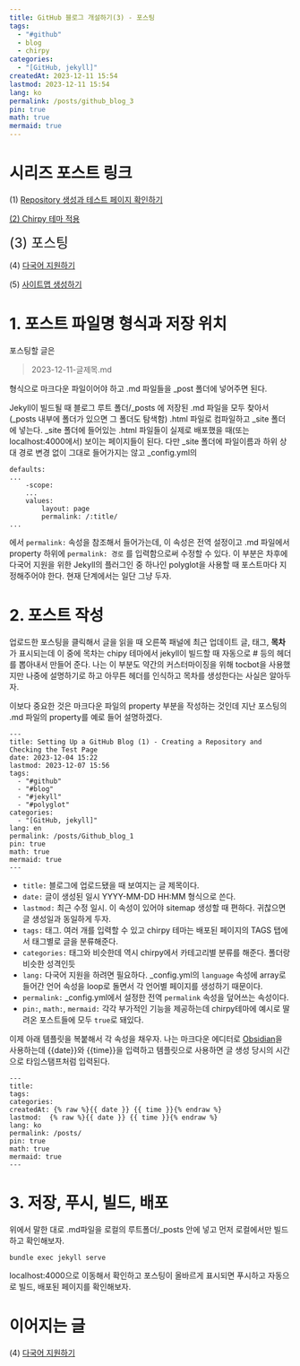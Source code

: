 ```yaml
---
title: GitHub 블로그 개설하기(3) - 포스팅
tags:
  - "#github"
  - blog
  - chirpy
categories:
  - "[GitHub, jekyll]"
createdAt: 2023-12-11 15:54
lastmod: 2023-12-11 15:54
lang: ko
permalink: /posts/github_blog_3
pin: true
math: true
mermaid: true
---
```

# 시리즈 포스트 링크
(1) [Repository 생성과 테스트 페이지 확인하기](https://hionpu.com/posts/github_blog_1) 

[(2) Chirpy 테마 적용](https://hionpu.com/posts/github_blog_2)

<font size = "5">(3) 포스팅</font >

(4) [다국어 지원하기](https://hionpu.com/posts/github_blog_4) 

(5) [사이트맵 생성하기](https://hionpu.com/posts/github_blog_5) 

# 1. 포스트 파일명 형식과 저장 위치
포스팅할 글은

> 2023-12-11-글제목.md

형식으로 마크다운 파일이어야 하고 .md 파일들을 \_post 폴더에 넣어주면 된다.

Jekyll이 빌드될 때 블로그 루트 폴더/\_posts 에 저장된 .md 파일을 모두 찾아서(\_posts 내부에 폴더가 있으면 그 폴더도 탐색함) .html 파일로 컴파일하고 \_site 폴더에 넣는다. \_site 폴더에 들어있는 .html 파일들이 실제로 배포했을 때(또는 localhost:4000에서) 보이는 페이지들이 된다. 다만 \_site 폴더에 파일이름과 하위 상대 경로 변경 없이 그대로 들어가지는 않고 \_config.yml의
```shell
defaults:
...
	-scope:
	...
	values:
		layout: page
		permalink: /:title/
...
```
에서 `permalink:` 속성을 참조해서 들어가는데, 이 속성은 전역 설정이고 .md 파일에서 property 하위에 `permalink: 경로` 를 입력함으로써 수정할 수 있다. 이 부분은 차후에 다국어 지원을 위한 Jekyll의 플러그인 중 하나인 polyglot을 사용할 때 포스트마다 지정해주어야 한다. 현재 단계에서는 일단 그냥 두자.

# 2. 포스트 작성
업로드한 포스팅을 클릭해서 글을 읽을 때 오른쪽 패널에 최근 업데이트 글, 태그, **목차**가 표시되는데 이 중에 목차는 chipy 테마에서 jekyll이 빌드할 때 자동으로 \# 등의 헤더를 뽑아내서 만들어 준다. 나는 이 부분도 약간의 커스터마이징을 위해 tocbot을 사용했지만 나중에 설명하기로 하고 아무튼 헤더를 인식하고 목차를 생성한다는 사실은 알아두자.

이보다 중요한 것은 마크다운 파일의 property 부분을 작성하는 것인데 지난 포스팅의 .md 파일의 property를 예로 들어 설명하겠다.

```shell
---
title: Setting Up a GitHub Blog (1) - Creating a Repository and Checking the Test Page
date: 2023-12-04 15:22
lastmod: 2023-12-07 15:56
tags:
  - "#github"
  - "#blog"
  - "#jekyll"
  - "#polyglot"
categories:
  - "[GitHub, jekyll]"
lang: en
permalink: /posts/Github_blog_1
pin: true
math: true
mermaid: true
---
```

- `title:` 블로그에 업로드됐을 때 보여지는 글 제목이다.
- `date:` 글이 생성된 일시 YYYY-MM-DD HH:MM 형식으로 쓴다.
- `lastmod:` 최근 수정 일시. 이 속성이 있어야 sitemap 생성할 때 편하다. 귀찮으면 글 생성일과 동일하게 두자.
- `tags:` 태그. 여러 개를 입력할 수 있고 chirpy 테마는 배포된 페이지의 TAGS 탭에서 태그별로 글을 분류해준다.
- `categories:` 태그와 비슷한데 역시 chirpy에서 카테고리별 분류를 해준다. 폴더랑 비슷한 성격인듯
- `lang:` 다국어 지원을 하려면 필요하다. \_config.yml의 `language` 속성에 array로 들어간 언어 속성을 loop로 돌면서 각 언어별 페이지를 생성하기 때문이다.
- `permalink:` \_config.yml에서 설정한 전역 `permalink` 속성을 덮어쓰는 속성이다.
- `pin:`, `math:`, `mermaid:` 각각 부가적인 기능을 제공하는데 chirpy테마에 예시로 딸려온 포스트들에 모두 `true`로 돼있다.

이제 아래 템플릿을 복붙해서 각 속성을 채우자. 나는 마크다운 에디터로 [Obsidian](https://obsidian.md/)을 사용하는데 &#123;&#123;date&#125;&#125;와 &#123;&#123;time&#125;&#125;을 입력하고 템플릿으로 사용하면 글 생성 당시의 시간으로 타임스탬프처럼 입력된다.

``` shell
---
title: 
tags: 
categories: 
createdAt: {% raw %}{{ date }} {{ time }}{% endraw %}
lastmod:  {% raw %}{{ date }} {{ time }}{% endraw %}
lang: ko
permalink: /posts/
pin: true
math: true
mermaid: true
---
```

# 3. 저장, 푸시, 빌드, 배포
위에서 말한 대로 .md파일을 로컬의 루트폴더/\_posts 안에 넣고 먼저 로컬에서만 빌드하고 확인해보자.
```shell
bundle exec jekyll serve
```
localhost:4000으로 이동해서 확인하고 포스팅이 올바르게 표시되면 푸시하고 자동으로 빌드, 배포된 페이지를 확인해보자.

# 이어지는 글
(4) [다국어 지원하기](https://hionpu.com/posts/github_blog_4) 